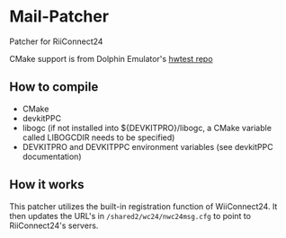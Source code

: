 # Mail-Patcher
Patcher for RiiConnect24

CMake support is from Dolphin Emulator's [hwtest repo](https://github.com/dolphin-emu/hwtests)

## How to compile
- CMake
- devkitPPC
- libogc (if not installed into ${DEVKITPRO}/libogc, a CMake variable called LIBOGCDIR needs to be specified)
- DEVKITPRO and DEVKITPPC environment variables (see devkitPPC documentation)

## How it works
This patcher utilizes the built-in 
registration function of WiiConnect24. It then updates the URL's in `/shared2/wc24/nwc24msg.cfg` to point to RiiConnect24's servers.
